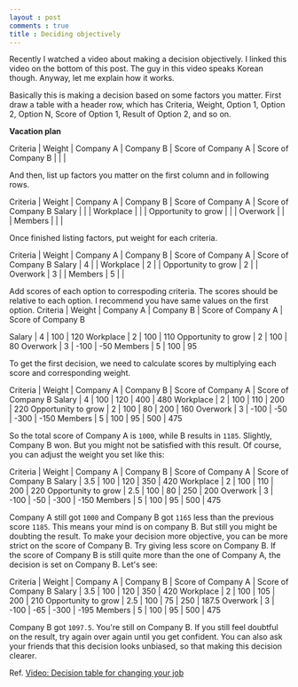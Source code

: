 ```yaml
---
layout : post
comments : true
title : Deciding objectively
---
```


Recently I watched a video about making a decision objectively. I linked this video on the bottom of this post. The guy in this video speaks Korean though. Anyway, let me explain how it works.

<!--break-->

Basically this is making a decision based on some factors you matter. First draw a table with a header row, which has Criteria, Weight, Option 1, Option 2, Option N, Score of Option 1, Result of Option 2, and so on.

**Vacation plan**

Criteria | Weight | Company A | Company B | Score of Company A | Score of Company B
         |        |           |

And then, list up factors you matter on the first column and in following rows. 

Criteria            | Weight | Company A | Company B | Score of Company A | Score of Company B
Salary              |        |           |
Workplace           |        |           |
Opportunity to grow |        |           |
Overwork            |        |           |
Members             |        |           |

Once finished listing factors, put weight for each criteria.

Criteria            | Weight | Company A | Company B | Score of Company A | Score of Company B
Salary              | 4      |           |
Workplace           | 2      |           |
Opportunity to grow | 2      |           |
Overwork            | 3      |           |
Members             | 5      |           |

Add scores of each option to correspoding criteria. The scores should be relative to each option. I recommend you have same values on the first option.
Criteria            | Weight | Company A | Company B | Score of Company A | Score of Company B

Salary              | 4 | 100  | 120
Workplace           | 2 | 100  | 110
Opportunity to grow | 2 | 100  | 80
Overwork            | 3 | -100 | -50
Members             | 5 | 100  | 95

To get the first decision, we need to calculate scores by multiplying each score and corresponding weight.

Criteria            | Weight | Company A | Company B | Score of Company A | Score of Company B
Salary              | 4      | 100       | 120       | 400                | 480
Workplace           | 2      | 100       | 110       | 200                | 220
Opportunity to grow | 2      | 100       | 80        | 200                | 160
Overwork            | 3      | -100      | -50       | -300               | -150
Members             | 5      | 100       | 95        | 500                | 475

So the total score of Company A is `1000`, while B results in `1185`. Slightly, Company B won. But you might not be satisfied with this result. Of course, you can adjust the weight you set like this:


Criteria            | Weight | Company A | Company B | Score of Company A | Score of Company B
Salary              | 3.5    | 100       | 120       | 350                | 420
Workplace           | 2      | 100       | 110       | 200                | 220
Opportunity to grow | 2.5    | 100       | 80        | 250                | 200
Overwork            | 3      | -100      | -50       | -300               | -150
Members             | 5      | 100       | 95        | 500                | 475

Company A still got `1000` and Company B got `1165` less than the previous score `1185`. This means your mind is on company B. But still you might be doubting the result. To make your decision more objective, you can be more strict on the score of Company B. Try giving less score on Company B. If the score of Company B is still quite more than the one of Company A, the decision is set on Company B. Let's see:

Criteria            | Weight | Company A | Company B | Score of Company A | Score of Company B
Salary              | 3.5    | 100       | 120       | 350                | 420
Workplace           | 2      | 100       | 105       | 200                | 210
Opportunity to grow | 2.5    | 100       | 75        | 250                | 187.5
Overwork            | 3      | -100      | -65       | -300               | -195
Members             | 5      | 100       | 95        | 500                | 475

Company B got `1097.5`. You're still on Company B. If you still feel doubtful on the result, try again over again until you get confident. You can also ask your friends that this decision looks unbiased, so that making this decision clearer.

Ref. [Video: Decision table for changing your job](https://www.youtube.com/watch?v=wDzl8Gj1N0A)

